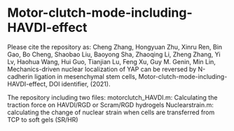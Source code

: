 # Motor-clutch-mode-including-HAVDI-effect
Please cite the repository as:  Cheng Zhang, Hongyuan Zhu, Xinru Ren, Bin Gao, Bo Cheng, Shaobao Liu, Baoyong Sha, Zhaoqing Li, Zheng Zhang, Yi Lv, Haohua Wang, Hui Guo, Tianjian Lu, Feng Xu, Guy M. Genin, Min Lin, Mechanics-driven nuclear localization of YAP can be reversed by N-cadherin ligation in mesenchymal stem cells, Motor-clutch-mode-including-HAVDI-effect, DOI identifier, (2021).


The repository including two files:
motorclutch_HAVDI.m:  Calculating the traction force on HAVDI/RGD or Scram/RGD hydrogels
Nuclearstrain.m: calculating the change of nuclear strain when cells are transferred from TCP to soft gels (SR/HR)

